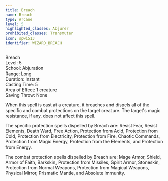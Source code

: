 ```yaml
---
title: Breach
name: Breach
type: Arcane
level: 5
highlighted_classes: Abjurer
prohibited_classes: Transmuter
icon: spwi513
identifier: WIZARD_BREACH
---
```

Breach  
Level: 5  
School: Abjuration  
Range: Long  
Duration: Instant  
Casting Time: 5  
Area of Effect: 1 creature  
Saving Throw: None  
  
When this spell is cast at a creature, it breaches and dispels all of the specific and combat protections on the target creature. The target's magic resistance, if any, does not affect this spell.  
  
The specific protection spells dispelled by Breach are: Resist Fear, Resist Elements, Death Ward, Free Action, Protection from Acid, Protection from Cold, Protection from Electricity, Protection from Fire, Chaotic Commands, Protection from Magic Energy, Protection from the Elements, and Protection from Energy.  
  
The combat protection spells dispelled by Breach are: Mage Armor, Shield, Armor of Faith, Barkskin, Protection from Missiles, Spirit Armor, Stoneskin, Protection from Normal Weapons, Protection from Magical Weapons, Physical Mirror, Prismatic Mantle, and Absolute Immunity.  
